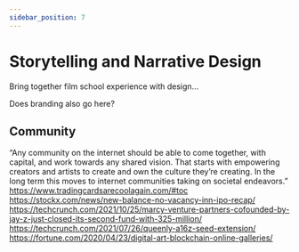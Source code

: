 ```yaml
---
sidebar_position: 7
---
```


# Storytelling and Narrative Design

Bring together film school experience with design...

Does branding also go here?


## Community


“Any community on the internet should be able to come together, with capital, and work towards any shared vision. That starts with empowering creators and artists to create and own the culture they’re creating. In the long term this moves to internet communities taking on societal endeavors.”
https://www.tradingcardsarecoolagain.com/#toc
https://stockx.com/news/new-balance-no-vacancy-inn-ipo-recap/
https://techcrunch.com/2021/10/25/marcy-venture-partners-cofounded-by-jay-z-just-closed-its-second-fund-with-325-million/
https://techcrunch.com/2021/07/26/queenly-a16z-seed-extension/
https://fortune.com/2020/04/23/digital-art-blockchain-online-galleries/

